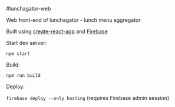 #lunchagator-web

Web front-end of lunchagator - lunch menu aggregator

Built using [create-react-app](https://github.com/facebookincubator/create-react-app) and [Firebase](https://firebase.google.com)

Start dev server:

`npm start`

Build:

`npm run build`

Deploy:

`firebase deploy --only hosting` (requires Firebase admin session)

